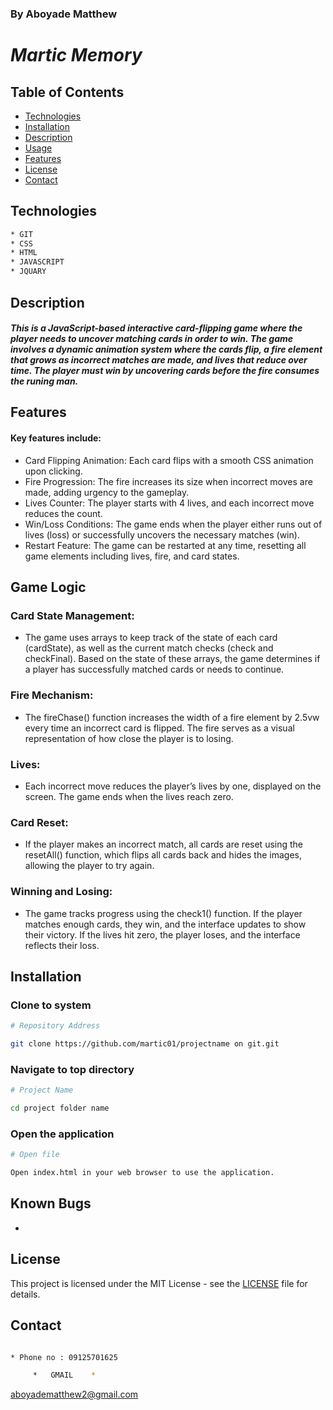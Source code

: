 ### By Aboyade Matthew

# _Martic Memory_


## Table of Contents

- [Technologies](#technologies)
- [Installation](#installation)
- [Description](#description)
- [Usage](#usage)
- [Features](#features)
- [License](#license)
- [Contact](#contact)






## Technologies
```bash
* GIT
* CSS
* HTML
* JAVASCRIPT
* JQUARY
```

## Description

#### _This is a JavaScript-based interactive card-flipping game where the player needs to uncover matching cards in order to win. The game involves a dynamic animation system where the cards flip, a fire element that grows as incorrect matches are made, and lives that reduce over time. The player must win by uncovering cards before the fire consumes the runing man._


## Features

#### Key features include:

* Card Flipping Animation: Each card flips with a smooth CSS animation upon clicking.
* Fire Progression: The fire increases its size when incorrect moves are made, adding urgency to the gameplay.
* Lives Counter: The player starts with 4 lives, and each incorrect move reduces the count.
* Win/Loss Conditions: The game ends when the player either runs out of lives (loss) or successfully uncovers the necessary matches (win).
* Restart Feature: The game can be restarted at any time, resetting all game elements including lives, fire, and card states. 

## Game Logic

### Card State Management:
* The game uses arrays to keep track of the state of each card (cardState), as well as the current match checks (check and checkFinal). Based on the state of these arrays, the game determines if a player has successfully matched cards or needs to continue.

### Fire Mechanism:
* The fireChase() function increases the width of a fire element by 2.5vw every time an incorrect card is flipped. The fire serves as a visual representation of how close the player is to losing.

### Lives:
* Each incorrect move reduces the player’s lives by one, displayed on the screen. The game ends when the lives reach zero.

### Card Reset:
* If the player makes an incorrect match, all cards are reset using the resetAll() function, which flips all cards back and hides the images, allowing the player to try again.

### Winning and Losing:
* The game tracks progress using the check1() function. If the player matches enough cards, they win, and the interface updates to show their victory. If the lives hit zero, the player loses, and the interface reflects their loss.

## Installation

### Clone to system
```bash
# Repository Address

git clone https://github.com/martic01/projectname on git.git
```
### Navigate to top directory
```bash
# Project Name

cd project folder name

```
### Open the application

```bash
# Open file

Open index.html in your web browser to use the application.
```


## Known Bugs

* 

## License

This project is licensed under the MIT License - see the [LICENSE](LICENSE) file for details.

## Contact

```bash

* Phone no : 09125701625

     *   GMAIL    *
```
 aboyadematthew2@gmail.com